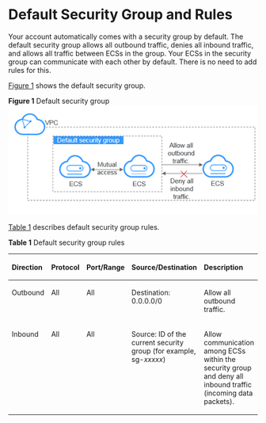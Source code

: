 # Default Security Group and Rules<a name="EN-US_TOPIC_0140323154"></a>

Your account automatically comes with a security group by default. The default security group allows all outbound traffic, denies all inbound traffic, and allows all traffic between ECSs in the group. Your ECSs in the security group can communicate with each other by default. There is no need to add rules for this.

[Figure 1](#fig11890174421819)  shows the default security group.

**Figure  1**  Default security group<a name="fig11890174421819"></a>  
![](figures/default-security-group.png "default-security-group")

[Table 1](#table1580115155277)  describes default security group rules.

**Table  1**  Default security group rules

<a name="table1580115155277"></a>
<table><thead align="left"><tr id="en-us_topic_0118534003_row15801415182713"><th class="cellrowborder" valign="top" width="14.26%" id="mcps1.2.6.1.1"><p id="en-us_topic_0118534003_p15802141552711"><a name="en-us_topic_0118534003_p15802141552711"></a><a name="en-us_topic_0118534003_p15802141552711"></a><strong id="en-us_topic_0118534003_b842352706194648"><a name="en-us_topic_0118534003_b842352706194648"></a><a name="en-us_topic_0118534003_b842352706194648"></a>Direction</strong></p>
</th>
<th class="cellrowborder" valign="top" width="13.459999999999999%" id="mcps1.2.6.1.2"><p id="en-us_topic_0118534003_p11802131517270"><a name="en-us_topic_0118534003_p11802131517270"></a><a name="en-us_topic_0118534003_p11802131517270"></a><strong id="en-us_topic_0118534003_b842352706194658"><a name="en-us_topic_0118534003_b842352706194658"></a><a name="en-us_topic_0118534003_b842352706194658"></a>Protocol</strong></p>
</th>
<th class="cellrowborder" valign="top" width="16.71%" id="mcps1.2.6.1.3"><p id="en-us_topic_0118534003_p2415644494621"><a name="en-us_topic_0118534003_p2415644494621"></a><a name="en-us_topic_0118534003_p2415644494621"></a><strong id="en-us_topic_0118534003_b842352706194415"><a name="en-us_topic_0118534003_b842352706194415"></a><a name="en-us_topic_0118534003_b842352706194415"></a>Port/Range</strong></p>
</th>
<th class="cellrowborder" valign="top" width="26.1%" id="mcps1.2.6.1.4"><p id="en-us_topic_0118534003_p5726142910428"><a name="en-us_topic_0118534003_p5726142910428"></a><a name="en-us_topic_0118534003_p5726142910428"></a><strong id="en-us_topic_0118534003_b842352706204628"><a name="en-us_topic_0118534003_b842352706204628"></a><a name="en-us_topic_0118534003_b842352706204628"></a>Source/Destination</strong></p>
</th>
<th class="cellrowborder" valign="top" width="29.470000000000002%" id="mcps1.2.6.1.5"><p id="en-us_topic_0118534003_p103721737152919"><a name="en-us_topic_0118534003_p103721737152919"></a><a name="en-us_topic_0118534003_p103721737152919"></a><strong id="en-us_topic_0118534003_b84235270694155"><a name="en-us_topic_0118534003_b84235270694155"></a><a name="en-us_topic_0118534003_b84235270694155"></a>Description</strong></p>
</th>
</tr>
</thead>
<tbody><tr id="en-us_topic_0118534003_row1280251562712"><td class="cellrowborder" valign="top" width="14.26%" headers="mcps1.2.6.1.1 "><p id="en-us_topic_0118534003_p680211519274"><a name="en-us_topic_0118534003_p680211519274"></a><a name="en-us_topic_0118534003_p680211519274"></a>Outbound</p>
</td>
<td class="cellrowborder" valign="top" width="13.459999999999999%" headers="mcps1.2.6.1.2 "><p id="en-us_topic_0118534003_p380271516271"><a name="en-us_topic_0118534003_p380271516271"></a><a name="en-us_topic_0118534003_p380271516271"></a>All</p>
</td>
<td class="cellrowborder" valign="top" width="16.71%" headers="mcps1.2.6.1.3 "><p id="en-us_topic_0118534003_p16955313314"><a name="en-us_topic_0118534003_p16955313314"></a><a name="en-us_topic_0118534003_p16955313314"></a>All</p>
</td>
<td class="cellrowborder" valign="top" width="26.1%" headers="mcps1.2.6.1.4 "><p id="en-us_topic_0118534003_p780201519279"><a name="en-us_topic_0118534003_p780201519279"></a><a name="en-us_topic_0118534003_p780201519279"></a>Destination: 0.0.0.0/0</p>
</td>
<td class="cellrowborder" valign="top" width="29.470000000000002%" headers="mcps1.2.6.1.5 "><p id="en-us_topic_0118534003_p237233720296"><a name="en-us_topic_0118534003_p237233720296"></a><a name="en-us_topic_0118534003_p237233720296"></a>Allow all outbound traffic.</p>
</td>
</tr>
<tr id="en-us_topic_0118534003_row1980261512714"><td class="cellrowborder" valign="top" width="14.26%" headers="mcps1.2.6.1.1 "><p id="en-us_topic_0118534003_p1931115561307"><a name="en-us_topic_0118534003_p1931115561307"></a><a name="en-us_topic_0118534003_p1931115561307"></a>Inbound</p>
</td>
<td class="cellrowborder" valign="top" width="13.459999999999999%" headers="mcps1.2.6.1.2 "><p id="en-us_topic_0118534003_p180281512274"><a name="en-us_topic_0118534003_p180281512274"></a><a name="en-us_topic_0118534003_p180281512274"></a>All</p>
</td>
<td class="cellrowborder" valign="top" width="16.71%" headers="mcps1.2.6.1.3 "><p id="en-us_topic_0118534003_p141995510319"><a name="en-us_topic_0118534003_p141995510319"></a><a name="en-us_topic_0118534003_p141995510319"></a>All</p>
</td>
<td class="cellrowborder" valign="top" width="26.1%" headers="mcps1.2.6.1.4 "><p id="en-us_topic_0118534003_p3802181552715"><a name="en-us_topic_0118534003_p3802181552715"></a><a name="en-us_topic_0118534003_p3802181552715"></a>Source: ID of the current security group (for example, sg-<em id="en-us_topic_0118534003_i2138146127154428"><a name="en-us_topic_0118534003_i2138146127154428"></a><a name="en-us_topic_0118534003_i2138146127154428"></a>xxxxx</em>)</p>
</td>
<td class="cellrowborder" valign="top" width="29.470000000000002%" headers="mcps1.2.6.1.5 "><p id="en-us_topic_0118534003_p14372153702916"><a name="en-us_topic_0118534003_p14372153702916"></a><a name="en-us_topic_0118534003_p14372153702916"></a>Allow communication among ECSs within the security group and deny all inbound traffic (incoming data packets).</p>
</td>
</tr>
</tbody>
</table>

